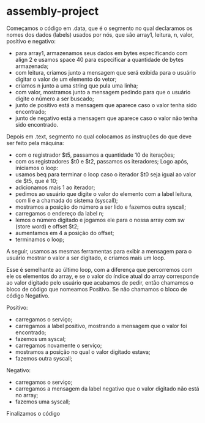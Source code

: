 # assembly-project

Começamos o código em .data, que é o segmento no qual declaramos os nomes dos
dados (labels) usados por nós, que são array1, leitura, n, valor, positivo e negativo:
- para array1, armazenamos seus dados em bytes especificando com align 2 e
usamos space 40 para especificar a quantidade de bytes armazenada;
- com leitura, criamos junto a mensagem que será exibida para o usuário digitar o
valor de um elemento do vetor;
- criamos n junto a uma string que pula uma linha;
- com valor, mostramos junto a mensagem pedindo para que o usuário digite o número
a ser buscado;
- junto de positivo está a mensagem que aparece caso o valor tenha sido encontrado;
- junto de negativo está a mensagem que aparece caso o valor não tenha sido
encontrado.

Depois em .text, segmento no qual colocamos as instruções do que deve ser feito pela
máquina:
- com o registrador $t5, passamos a quantidade 10 de iterações;
- com os registradores $t0 e $t2, passamos os iteradores;
Logo após, iniciamos o loop:
- usamos beq para terminar o loop caso o iterador $t0 seja igual ao valor de $t5, que é
10;
- adicionamos mais 1 ao iterador;
- pedimos ao usuário que digite o valor do elemento com a label leitura, com li e a
chamada do sistema (syscall);
- mostramos a posição do número a ser lido e fazemos outra syscall;
- carregamos o endereço da label n;
- lemos o número digitado e jogamos ele para o nossa array com sw (store word) e
offset $t2;
- aumentamos em 4 a posição do offset;
- terminamos o loop;

A seguir, usamos as mesmas ferramentas para exibir a mensagem para o usuário
mostrar o valor a ser digitado, e criamos mais um loop.

Esse é semelhante ao último loop, com a diferença que percorremos com ele os
elementos do array, e se o valor do índice atual do array corresponde ao valor digitado pelo
usuário que acabamos de pedir, então chamamos o bloco de código que nomeamos
Positivo. Se não chamamos o bloco de código Negativo.

Positivo:
- carregamos o serviço;
- carregamos a label positivo, mostrando a mensagem que o valor foi encontrado;
- fazemos um syscal;
- carregamos novamente o serviço;
- mostramos a posição no qual o valor digitado estava;
- fazemos outra syscall;

Negativo:
- carregamos o serviço;
- carregamos a mensagem da label negativo que o valor digitado não está no array;
- fazemos uma syscall;

Finalizamos o código
